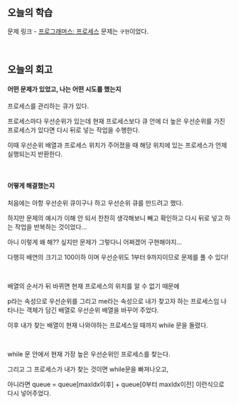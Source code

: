 ## 오늘의 학습
문제 링크 - [프로그래머스: 프로세스](https://school.programmers.co.kr/learn/courses/30/lessons/42587)
문제는 `구현`이었다.

<br />

## 오늘의 회고
#### 어떤 문제가 있었고, 나는 어떤 시도를 했는지
프로세스를 관리하는 큐가 있다.

프로세스마다 우선순위가 있는데 현재 프로세스보다 큐 안에 더 높은 우선순위를 가진 프로세스가 있다면 다시 뒤로 넣는 작업을 수행한다.

이때 우선순위 배열과 프로세스 위치가 주어졌을 때 해당 위치에 있는 프로세스가 언제 실행되는지 반환한다.

<br />

#### 어떻게 해결했는지
처음에는 아항 우선순위 큐이구나 하고 우선순위 큐를 만드려고 했다.

하지만 문제의 예시가 이해 안 되서 찬찬히 생각해보니 빼고 확인하고 다시 뒤로 넣고 하는 작업을 반복하는 것이었다...

아니 이렇게 왜 해?? 싶지만 문제가 그렇다니 어쩌겠어 구현해야지...

다행히 배연의 크기고 100이하 이며 우선순위도 1부터 9까지이므로 문제를 풀 수 있다!

<br/>

배열의 순서가 뒤 바뀌면 현재 프로세스의 위치를 알 수 없기 때문에

p라는 속성으로 우선순위를 그리고 me라는 속성으로 내가 찾고자 하는 프로세스임 나타나는 객체가 담긴 배열로 우선순위 배열을 바꾸어 주었다.

이후 내가 찾는 배열이 현재 나와야하는 프로세스일 때까지 while 문을 돌렸다.

<br/>

while 문 안에서 현재 가장 높은 우선순위인 프로세스를 찾는다.

그리고 그 프로세스가 내가 찾는 것이면 while문을 빠져나오고,

아니라면 queue = queue[maxIdx이후] + queue[0부터 maxIdx이전] 이런식으로 다시 넣어주었다.

<br />
